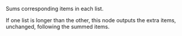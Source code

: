 Sums corresponding items in each list.

If one list is longer than the other, this node outputs the extra items, unchanged, following the summed items.
